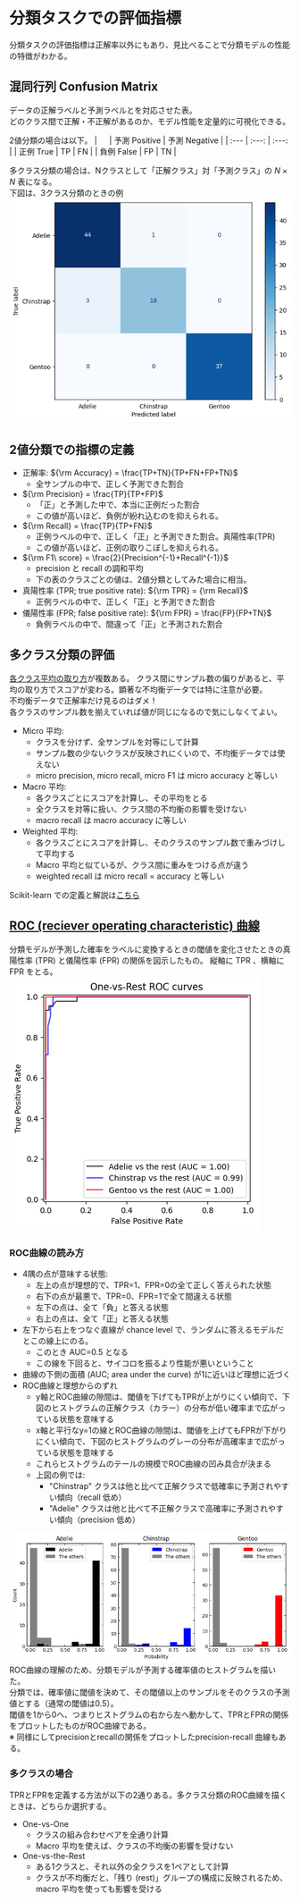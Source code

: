 # 分類タスクでの評価指標
分類タスクの評価指標は正解率以外にもあり、見比べることで分類モデルの性能の特徴がわかる。

## 混同行列 Confusion Matrix

データの正解ラベルと予測ラベルとを対応させた表。  
どのクラス間で正解・不正解があるのか、モデル性能を定量的に可視化できる。

2値分類の場合は以下。
| 　 | 予測 Positive | 予測 Negative |
| :--- | :---: | :---: |
| 正例 True | TP | FN |
| 負例 False | FP | TN |

多クラス分類の場合は、Nクラスとして「正解クラス」対「予測クラス」の $N \times N$ 表になる。  
下図は、3クラス分類のときの例
![confusion_matrix_penguins](figures_dir/confusion_matrix_penguins.png)


## 2値分類での指標の定義
* 正解率: ${\rm Accuracy} = \frac{TP+TN}{TP+FN+FP+TN}$  
  * 全サンプルの中で、正しく予測できた割合
* ${\rm Precision} = \frac{TP}{TP+FP}$  
  * 「正」と予測した中で、本当に正例だった割合  
  * この値が高いほど、負例が紛れ込むのを抑えられる。  
* ${\rm Recall} = \frac{TP}{TP+FN}$
  * 正例ラベルの中で、正しく「正」と予測できた割合。真陽性率(TPR)  
  * この値が高いほど、正例の取りこぼしを抑えられる。  
* ${\rm F1\ score} = \frac{2}{Precision^{-1}+Recall^{-1}}$  
  * precision と recall の調和平均  
  * 下の表のクラスごとの値は、2値分類としてみた場合に相当。
* 真陽性率 (TPR; true positive rate): ${\rm TPR} = {\rm Recall}$
  * 正例ラベルの中で、正しく「正」と予測できた割合  
* 儀陽性率 (FPR; false positive rate): ${\rm FPR} = \frac{FP}{FP+TN}$
  * 負例ラベルの中で、間違って「正」と予測された割合  


## 多クラス分類の評価
[各クラス平均の取り方](https://scikit-learn.org/1.5/modules/model_evaluation.html#from-binary-to-multiclass-and-multilabel)が複数ある。
クラス間にサンプル数の偏りがあると、平均の取り方でスコアが変わる。顕著な不均衡データでは特に注意が必要。  
不均衡データで正解率だけ見るのはダメ！  
各クラスのサンプル数を揃えていれば値が同じになるので気にしなくてよい。

* Micro 平均:
  * クラスを分けず、全サンプルを対等にして計算  
  * サンプル数の少ないクラスが反映されにくいので、不均衡データでは使えない  
  * micro precision, micro recall, micro F1 は micro accuracy と等しい
* Macro 平均:
  * 各クラスごとにスコアを計算し、その平均をとる  
  * 全クラスを対等に扱い、クラス間の不均衡の影響を受けない
  * macro recall は macro accuracy に等しい
* Weighted 平均:
  * 各クラスごとにスコアを計算し、そのクラスのサンプル数で重みづけして平均する
  * Macro 平均と似ているが、クラス間に重みをつける点が違う  
  * weighted recall は micro recall = accuracy と等しい

Scikit-learn での定義と解説は[こちら](https://scikit-learn.org/1.5/modules/model_evaluation.html#multiclass-and-multilabel-classification)

## [ROC (reciever operating characteristic) 曲線](https://scikit-learn.org/1.5/modules/model_evaluation.html#roc-metrics)
分類モデルが予測した確率をラベルに変換するときの閾値を変化させたときの真陽性率 (TPR) と儀陽性率 (FPR) の関係を図示したもの。
縦軸に TPR 、横軸に FPR をとる。  
![roc_penguins](figures_dir/roc_penguins.png)

### ROC曲線の読み方
* 4隅の点が意味する状態:
  * 左上の点が理想的で、TPR=1、FPR=0の全て正しく答えられた状態  
  * 右下の点が最悪で、TPR=0、FPR=1で全て間違える状態
  * 左下の点は、全て「負」と答える状態
  * 右上の点は、全て「正」と答える状態
* 左下から右上をつなぐ直線が chance level で、ランダムに答えるモデルだとこの線上にのる。
  * このとき AUC=0.5 となる
  * この線を下回ると、サイコロを振るより性能が悪いということ
* 曲線の下側の面積 (AUC; area under the curve) が1に近いほど理想に近づく
* ROC曲線と理想からのずれ
  * y軸とROC曲線の隙間は、閾値を下げてもTPRが上がりにくい傾向で、下図のヒストグラムの正解クラス（カラー）の分布が低い確率まで広がっている状態を意味する
  * x軸と平行なy=1の線とROC曲線の隙間は、閾値を上げてもFPRが下がりにくい傾向で、下図のヒストグラムのグレーの分布が高確率まで広がっている状態を意味する
  * これらヒストグラムのテールの規模でROC曲線の凹み具合が決まる
  * 上図の例では:
    * "Chinstrap" クラスは他と比べて正解クラスで低確率に予測されやすい傾向（recall 低め）
    * "Adelie" クラスは他と比べて不正解クラスで高確率に予測されやすい傾向（precision 低め）

![roc_penguins](figures_dir/hist_penguins.png)
ROC曲線の理解のため、分類モデルが予測する確率値のヒストグラムを描いた。  
分類では、確率値に閾値を決めて、その閾値以上のサンプルをそのクラスの予測値とする（通常の閾値は0.5）。  
閾値を1から0へ、つまりヒストグラムの右から左へ動かして、TPRとFPRの関係をプロットしたものがROC曲線である。  
※ 同様にしてprecisionとrecallの関係をプロットしたprecision-recall 曲線もある。

### 多クラスの場合
TPRとFPRを定義する方法が以下の2通りある。多クラス分類のROC曲線を描くときは、どちらか選択する。
* One-vs-One
  * クラスの組み合わせペアを全通り計算
  * Macro 平均を使えば、クラスの不均衡の影響を受けない
* One-vs-the-Rest
  * ある1クラスと、それ以外の全クラスを1ペアとして計算
  * クラスが不均衡だと、「残り (rest)」グループの構成に反映されるため、macro 平均を使っても影響を受ける
